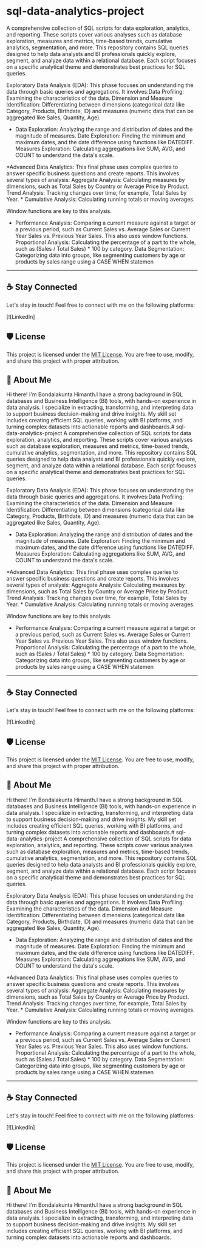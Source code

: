 # sql-data-analytics-project
A comprehensive collection of SQL scripts for data exploration, analytics, and reporting. 
These scripts cover various analyses such as database exploration, measures and metrics, time-based trends, cumulative analytics, segmentation, and more.
This repository contains SQL queries designed to help data analysts and BI professionals quickly explore, segment, and analyze data within a relational database. 
Each script focuses on a specific analytical theme and demonstrates best practices for SQL queries.

Exploratory Data Analysis (EDA): This phase focuses on understanding the data through basic queries and aggregations.
It involves:Data Profiling: Examining the characteristics of the data.
Dimension and Measure Identification: Differentiating between dimensions (categorical data like Category, Products, Birthdate, ID) and measures (numeric data that can be aggregated like Sales, Quantity, Age).    
* Data Exploration: Analyzing the range and distribution of dates and the magnitude of measures.
Date Exploration: Finding the minimum and maximum dates, and the date difference using functions like DATEDIFF.
Measures Exploration: Calculating aggregations like SUM, AVG, and COUNT to understand the data's scale.


*Advanced Data Analytics: This final phase uses complex queries to answer specific business questions and create reports. This involves several types of analysis:
Aggregate Analysis: Calculating measures by dimensions, such as Total Sales by Country or Average Price by Product.
Trend Analysis: Tracking changes over time, for example, Total Sales by Year.     * 
Cumulative Analysis: Calculating running totals or moving averages. 

Window functions are key to this analysis.     
* Performance Analysis: Comparing a current measure against a target or a previous period, such as Current Sales vs. Average Sales or Current Year Sales vs. Previous Year Sales. This also uses 
  window functions.
Proportional Analysis: Calculating the percentage of a part to the whole, such as (Sales / Total Sales) * 100 by category.
Data Segmentation: Categorizing data into groups, like segmenting customers by age or products by sales range using a CASE WHEN statemen
---

## ☕ Stay Connected

Let's stay in touch! Feel free to connect with me on the following platforms:

[![LinkedIn]



## 🛡 License

This project is licensed under the [MIT License](LICENSE). You are free to use, modify, and share this project with proper attribution.

## 🌟 About Me

Hi there! I'm Bondalakunta Himanth.I have a strong background in SQL databases and Business Intelligence (BI) tools, with hands-on experience in data analysis.
I specialize in extracting, transforming, and interpreting data to support business decision-making and drive insights. 
My skill set includes creating efficient SQL queries, working with BI platforms, and turning complex datasets into actionable reports and dashboards.# sql-data-analytics-project
A comprehensive collection of SQL scripts for data exploration, analytics, and reporting. 
These scripts cover various analyses such as database exploration, measures and metrics, time-based trends, cumulative analytics, segmentation, and more.
This repository contains SQL queries designed to help data analysts and BI professionals quickly explore, segment, and analyze data within a relational database. 
Each script focuses on a specific analytical theme and demonstrates best practices for SQL queries.

Exploratory Data Analysis (EDA): This phase focuses on understanding the data through basic queries and aggregations.
It involves:Data Profiling: Examining the characteristics of the data.
Dimension and Measure Identification: Differentiating between dimensions (categorical data like Category, Products, Birthdate, ID) and measures (numeric data that can be aggregated like Sales, Quantity, Age).    
* Data Exploration: Analyzing the range and distribution of dates and the magnitude of measures.
Date Exploration: Finding the minimum and maximum dates, and the date difference using functions like DATEDIFF.
Measures Exploration: Calculating aggregations like SUM, AVG, and COUNT to understand the data's scale.


*Advanced Data Analytics: This final phase uses complex queries to answer specific business questions and create reports. This involves several types of analysis:
Aggregate Analysis: Calculating measures by dimensions, such as Total Sales by Country or Average Price by Product.
Trend Analysis: Tracking changes over time, for example, Total Sales by Year.     * 
Cumulative Analysis: Calculating running totals or moving averages. 

Window functions are key to this analysis.     
* Performance Analysis: Comparing a current measure against a target or a previous period, such as Current Sales vs. Average Sales or Current Year Sales vs. Previous Year Sales. This also uses 
  window functions.
Proportional Analysis: Calculating the percentage of a part to the whole, such as (Sales / Total Sales) * 100 by category.
Data Segmentation: Categorizing data into groups, like segmenting customers by age or products by sales range using a CASE WHEN statemen
---

## ☕ Stay Connected

Let's stay in touch! Feel free to connect with me on the following platforms:

[![LinkedIn]



## 🛡 License

This project is licensed under the [MIT License](LICENSE). You are free to use, modify, and share this project with proper attribution.

## 🌟 About Me

Hi there! I'm Bondalakunta Himanth.I have a strong background in SQL databases and Business Intelligence (BI) tools, with hands-on experience in data analysis. 
I specialize in extracting, transforming, and interpreting data to support business decision-making and drive insights.
My skill set includes creating efficient SQL queries, working with BI platforms, and turning complex datasets into actionable reports and dashboards.# sql-data-analytics-project
A comprehensive collection of SQL scripts for data exploration, analytics, and reporting. 
These scripts cover various analyses such as database exploration, measures and metrics, time-based trends, cumulative analytics, segmentation, and more.
This repository contains SQL queries designed to help data analysts and BI professionals quickly explore, segment, and analyze data within a relational database. 
Each script focuses on a specific analytical theme and demonstrates best practices for SQL queries.

Exploratory Data Analysis (EDA): This phase focuses on understanding the data through basic queries and aggregations.
It involves:Data Profiling: Examining the characteristics of the data.
Dimension and Measure Identification: Differentiating between dimensions (categorical data like Category, Products, Birthdate, ID) and measures (numeric data that can be aggregated like Sales, Quantity, Age).    
* Data Exploration: Analyzing the range and distribution of dates and the magnitude of measures.
Date Exploration: Finding the minimum and maximum dates, and the date difference using functions like DATEDIFF.
Measures Exploration: Calculating aggregations like SUM, AVG, and COUNT to understand the data's scale.


*Advanced Data Analytics: This final phase uses complex queries to answer specific business questions and create reports. This involves several types of analysis:
Aggregate Analysis: Calculating measures by dimensions, such as Total Sales by Country or Average Price by Product.
Trend Analysis: Tracking changes over time, for example, Total Sales by Year.     * 
Cumulative Analysis: Calculating running totals or moving averages. 

Window functions are key to this analysis.     
* Performance Analysis: Comparing a current measure against a target or a previous period, such as Current Sales vs. Average Sales or Current Year Sales vs. Previous Year Sales. This also uses 
  window functions.
Proportional Analysis: Calculating the percentage of a part to the whole, such as (Sales / Total Sales) * 100 by category.
Data Segmentation: Categorizing data into groups, like segmenting customers by age or products by sales range using a CASE WHEN statemen
---

## ☕ Stay Connected

Let's stay in touch! Feel free to connect with me on the following platforms:

[![LinkedIn]



## 🛡 License

This project is licensed under the [MIT License](LICENSE). You are free to use, modify, and share this project with proper attribution.

## 🌟 About Me

Hi there! I'm Bondalakunta Himanth.I have a strong background in SQL databases and Business Intelligence (BI) tools, with hands-on experience in data analysis.
I specialize in extracting, transforming, and interpreting data to support business decision-making and drive insights. 
My skill set includes creating efficient SQL queries, working with BI platforms, and turning complex datasets into actionable reports and dashboards.
